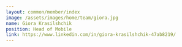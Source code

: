 ```yaml
---
layout: common/member/index
image: /assets/images/home/team/giora.jpg
name: Giora Krasilshchik
position: Head of Mobile
link: https://www.linkedin.com/in/giora-krasilshchik-47ab8219/
---
```

